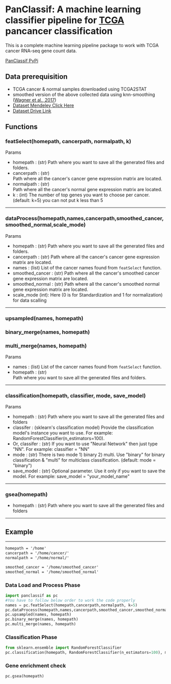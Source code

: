 # PanClassif: A machine learning classifier pipeline for [TCGA](https://www.cancer.gov/about-nci/organization/ccg/research/structural-genomics/tcga) pancancer classification

This is a complete machine learning pipeline package to work with TCGA cancer RNA-seq gene count data.

[PanClassif PyPi](https://pypi.org/project/panclassif/)



## Data prerequisition

* TCGA cancer & normal samples downloaded using TCGA2STAT 
* smoothed version of the above collected data using knn-smoothing ([Wagner et al., 2017](https://www.biorxiv.org/content/early/2018/04/09/217737)) 
* [Dataset Mendeley Click Here](https://data.mendeley.com/datasets/pr9j7x7nmh/1)
* [Dataset Drive Link](https://cutt.ly/Dmo2xyH)


## Functions
### featSelect(homepath, cancerpath, normalpath, k)
Params
* homepath : (str) 
    Path where you want to save all the generated files 
    and folders. 
* cancerpath : (str)  
    Path where all the cancer's cancer gene expression
    matrix are located.
* normalpath : (str)  
    Path where all the cancer's normal gene expression
    matrix are located.
* k : (int) 
    The number of top genes you want to choose per
    cancer. (default: k=5) you can not put k less than 5
----------
   
### dataProcess(homepath,names,cancerpath,smoothed_cancer,smoothed_normal,scale_mode)
Params
* homepath : (str)
	  Path where you want to save all the generated files 
	  and folders. 
* cancerpath : (str) 
	  Path where all the cancer's cancer gene expression
	  matrix are located.
* names : (list) 
	  List of the cancer names found from `featSelect`
	  function.
* smoothed_cancer : (str) 
	  Path where all the cancer's smoothed cancer gene expression
	  matrix are located.
* smoothed_normal : (str) 
	  Path where all the cancer's smoothed normal gene expression
	  matrix are located.
* scale_mode (int):
        Here (0 is for Standardization and 1 for normalization) for data scalling
----------


### upsampled(names, homepath)
### binary_merge(names, homepath)
### multi_merge(names, homepath)
Params
* names : (list) 
	  List of the cancer names found from `featSelect`
	  function.
* homepath : (str)  
	  Path where you want to save all the generated files 
	  and folders.
----------

### classification(homepath, classifier, mode, save_model)
Params
* homepath : (str)
      Path where you want to save all the generated files 
      and folders 
* classifer : (sklearn's classification model) 
      Provide the classification model's instance you want 
      to use. For example: RandomForestClassifier(n_estimators=100).
* Or, classifer : (str) 
      If you want to use "Neural Network" then just type 
      "NN". For example: classifier = "NN"
* mode : (str) 
      There is two mode 1) binary 2) multi. Use "binary" 
      for binary classification &  "multi" for multiclass 
      classification. (default: mode = "binary")
* save_model : (str) 
      Optional parameter. Use it only if you want to save 
      the model. For example: save_model = "your_model_name"
----------

### gsea(homepath)
* homepath : (str)
      Path where you want to save all the generated files 
      and folders 
----------
  
## Example
----------
```txt
homepath = '/home'
cancerpath = '/home/cancer/'
normalpath = '/home/normal/'

smoothed_cancer = '/home/smoothed_cancer'
smoothed_normal = '/home/smoothed_normal'

```



### Data Load and Process Phase
```python
import panclassif as pc 
#You have to follow below order to work the code properly 
names = pc.featSelect(homepath,cancerpath,normalpath, k=5)
pc.dataProcess(homepath,names,cancerpath,smoothed_cancer,smoothed_normal)
pc.upsampled(names, homepath)
pc.binary_merge(names, homepath)
pc.multi_merge(names, homepath)
```

### Classification Phase

```python
from sklearn.ensemble import RandomForestClassifier
pc.classification(homepath, RandomForestClassifier(n_estimators=100), mode="multi", save_model="RF")
```

### Gene enrichment check

```python
pc.gsea(homepath)
```
    

